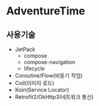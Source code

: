 # AdventureTime

## 사용기술
 - JetPack
    - compose
    - compose-navigation
    - lifecycle
 - Coroutine/Flow(비동기 작업)
 - Coil(이미지 로드)
 - Koin(Service Locator)
 - Retrofit2/OkHttp3(네트워크 통신)
